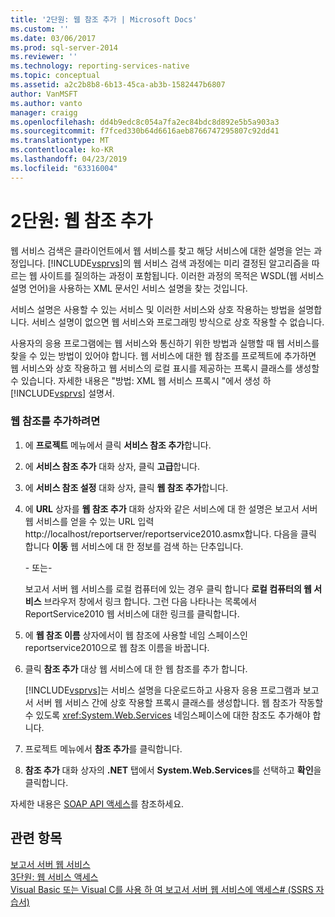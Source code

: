 ```yaml
---
title: '2단원: 웹 참조 추가 | Microsoft Docs'
ms.custom: ''
ms.date: 03/06/2017
ms.prod: sql-server-2014
ms.reviewer: ''
ms.technology: reporting-services-native
ms.topic: conceptual
ms.assetid: a2c2b8b8-6b13-45ca-ab3b-1582447b6807
author: VanMSFT
ms.author: vanto
manager: craigg
ms.openlocfilehash: dd4b9edc8c054a7fa2ec84bdc8d892e5b5a903a3
ms.sourcegitcommit: f7fced330b64d6616aeb8766747295807c92dd41
ms.translationtype: MT
ms.contentlocale: ko-KR
ms.lasthandoff: 04/23/2019
ms.locfileid: "63316004"
---
```

# <a name="lesson-2-adding-a-web-reference"></a>2단원: 웹 참조 추가
  웹 서비스 검색은 클라이언트에서 웹 서비스를 찾고 해당 서비스에 대한 설명을 얻는 과정입니다. [!INCLUDE[vsprvs](../includes/vsprvs-md.md)]의 웹 서비스 검색 과정에는 미리 결정된 알고리즘을 따르는 웹 사이트를 질의하는 과정이 포함됩니다. 이러한 과정의 목적은 WSDL(웹 서비스 설명 언어)을 사용하는 XML 문서인 서비스 설명을 찾는 것입니다.  
  
 서비스 설명은 사용할 수 있는 서비스 및 이러한 서비스와 상호 작용하는 방법을 설명합니다. 서비스 설명이 없으면 웹 서비스와 프로그래밍 방식으로 상호 작용할 수 없습니다.  
  
 사용자의 응용 프로그램에는 웹 서비스와 통신하기 위한 방법과 실행할 때 웹 서비스를 찾을 수 있는 방법이 있어야 합니다. 웹 서비스에 대한 웹 참조를 프로젝트에 추가하면 웹 서비스와 상호 작용하고 웹 서비스의 로컬 표시를 제공하는 프록시 클래스를 생성할 수 있습니다. 자세한 내용은 "방법: XML 웹 서비스 프록시 "에서 생성 하 [!INCLUDE[vsprvs](../includes/vsprvs-md.md)] 설명서.  
  
### <a name="to-add-a-web-reference"></a>웹 참조를 추가하려면  
  
1.  에 **프로젝트** 메뉴에서 클릭 **서비스 참조 추가**합니다.  
  
2.  에 **서비스 참조 추가** 대화 상자, 클릭 **고급**합니다.  
  
3.  에 **서비스 참조 설정** 대화 상자, 클릭 **웹 참조 추가**합니다.  
  
4.  에 **URL** 상자를 **웹 참조 추가** 대화 상자와 같은 서비스에 대 한 설명은 보고서 서버 웹 서비스를 얻을 수 있는 URL 입력 http://localhost/reportserver/reportservice2010.asmx합니다. 다음을 클릭 합니다 **이동** 웹 서비스에 대 한 정보를 검색 하는 단추입니다.  
  
     \- 또는-  
  
     보고서 서버 웹 서비스를 로컬 컴퓨터에 있는 경우 클릭 합니다 **로컬 컴퓨터의 웹 서비스** 브라우저 창에서 링크 합니다. 그런 다음 나타나는 목록에서 ReportService2010 웹 서비스에 대한 링크를 클릭합니다.  
  
5.  에 **웹 참조 이름** 상자에서이 웹 참조에 사용할 네임 스페이스인 reportservice2010으로 웹 참조 이름을 바꿉니다.  
  
6.  클릭 **참조 추가** 대상 웹 서비스에 대 한 웹 참조를 추가 합니다.  
  
     [!INCLUDE[vsprvs](../includes/vsprvs-md.md)]는 서비스 설명을 다운로드하고 사용자 응용 프로그램과 보고서 서버 웹 서비스 간에 상호 작용할 프록시 클래스를 생성합니다. 웹 참조가 작동할 수 있도록 <xref:System.Web.Services> 네임스페이스에 대한 참조도 추가해야 합니다.  
  
7.  프로젝트 메뉴에서 **참조 추가**를 클릭합니다.  
  
8.  **참조 추가** 대화 상자의 **.NET** 탭에서 **System.Web.Services**를 선택하고 **확인**을 클릭합니다.  
  
 자세한 내용은 [SOAP API 액세스](../reporting-services/report-server-web-service/accessing-the-soap-api.md)를 참조하세요.  
  
## <a name="see-also"></a>관련 항목  
 [보고서 서버 웹 서비스](../reporting-services/report-server-web-service/report-server-web-service.md)   
 [3단원: 웹 서비스 액세스](../../2014/tutorials/lesson-3-accessing-the-web-service.md)   
 [Visual Basic 또는 Visual C를 사용 하 여 보고서 서버 웹 서비스에 액세스&#35; &#40;SSRS 자습서&#41;](../../2014/tutorials/access-report-server-web-service-vb-vcsharp-ssrs-tutorial.md)  
  
  
